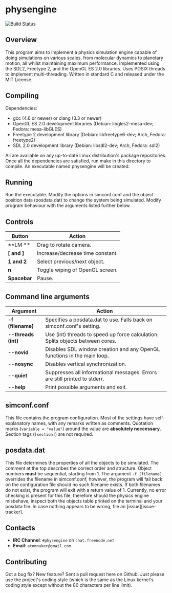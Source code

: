 physengine
==========

[![Build Status](https://travis-ci.org/atomnuker/physengine.png?branch=master)](https://travis-ci.org/atomnuker/physengine)

Overview
--------
This program aims to implement a physics simulation engine capable of doing simulations on various scales, from molecular dynamics to planetary motion, all whilst maintaining maximum performance. Implemented using the SDL2, Freetype 2, and the OpenGL ES 2.0 libraries. Uses POSIX threads to implement multi-threading. Written in standard C and released under the MIT License.

Compiling
---------
Dependencies:

 * gcc (4.6 or newer)  or clang (3.3 or newer)
 * OpenGL ES 2.0 development libraries (Debian: libgles2-mesa-dev; Fedora: mesa-libGLES)
 * Freetype 2 development library (Debian: libfreetype6-dev; Arch, Fedora: freetype2) 
 * SDL 2.0 development library (Debian: libsdl2-dev; Arch, Fedora: sdl2)

All are available on any up-to-date Linux distribution's package repositories. Once all the dependencies are satisfied, run make in this directory to compile. An executable named physengine will be created.

Running
-------
Run the executable. Modify the options in simconf.conf and the object position data (posdata.dat) to change the system being simulated. Modify program behaviour with the arguments listed further below.

Controls
--------
Button | Action
-------|-------
**LM **      | Drag to rotate camera.
**[ and ]**  | Increase/decrease time constant.
**1 and 2**  | Select previous/next object.
**n**        | Toggle wiping of OpenGL screen.
**Spacebar** | Pause.

Command line arguments
----------------------
Argument | Action
---------|-------
**-f (filename)** | Specifies a posdata.dat to use. Falls back on simconf.conf's setting.
**--threads (int)** | Use (int) threads to speed up force calculation. Splits objects between cores.
**--novid** | Disables SDL window creation and any OpenGL functions in the main loop.
**--nosync** | Disables vertical synchronization.
**--quiet** | Suppresses all informational messages. Errors are still printed to stderr.
**--help** | Print possible arguments and exit.

simconf.conf
------------
This file contains the program configuration. Most of the settings have self-explanatory names, with any remarks written as comments. Quotation marks (`variable = "value"`) around the value are **absolutely neccessary**. Section tags (`[section]`) are not required.

posdata.dat
-----------
This file determines the properties of all the objects to be simulated. The comment at the top describes the correct order and structure. Object numbers **must** be sequential, starting from 1. The argument `-f (filename)` overrides the filename in simconf.conf, however, the program will fall back on the configuration file should no such filename exists. If both filenames do not exist, the program will exit with a return value of 1. Currently, no error checking is present for this file, therefore should the physics engine misbehave, inspect both the objects table printed on the terminal and your posdata file. In case nothing appears to be wrong, file an [issue][issue-tracker].

Contacts
-------

 * **IRC Channel**: `#physengine` on `chat.freenode.net`
 * **Email**: `atomnuker@gmail.com`

Contributing
------------
Got a bug fix? New feature? Sent a pull request here on Github. Just please use the project's coding style (which is the same as the Linux kernel's coding style except without the 80 characters per line limit).
